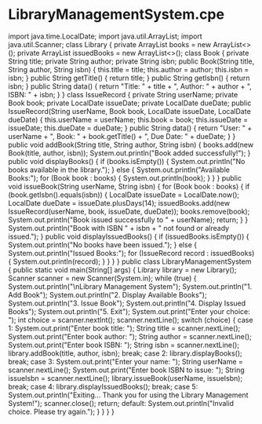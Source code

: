# LibraryManagementSystem.cpe
import java.time.LocalDate;
import java.util.ArrayList;
import java.util.Scanner;
class Library {
    private ArrayList<Book> books = new ArrayList<>();
    private ArrayList<IssueRecord> issuedBooks = new ArrayList<>();
    class Book {
        private String title;
        private String author;
        private String isbn;
        public Book(String title, String author, String isbn) {
            this.title = title;
            this.author = author;
            this.isbn = isbn;
        }
        public String getTitle() {
            return title;
        }
        public String getIsbn() {
            return isbn;
        }
        public String data() {
            return "Title: " + title + ", Author: " + author + ", ISBN: " + isbn;
        }
    }
    class IssueRecord {
        private String userName;
        private Book book;
        private LocalDate issueDate;
        private LocalDate dueDate;
        public IssueRecord(String userName, Book book, LocalDate issueDate, LocalDate dueDate) {
            this.userName = userName;
            this.book = book;
            this.issueDate = issueDate;
            this.dueDate = dueDate;
    }
        public String data() {
            return "User: " + userName + ", Book: " + book.getTitle() + ", Due Date: " + dueDate;
        }
    }
    public void addBook(String title, String author, String isbn) {
        books.add(new Book(title, author, isbn));
        System.out.println("Book added successfully!");
    }
    public void displayBooks() {
        if (books.isEmpty()) {
            System.out.println("No books available in the library.");
        } else {
            System.out.println("Available Books:");
            for (Book book : books) {
                System.out.println(book);
            }
        }
    }
    public void issueBook(String userName, String isbn) {
        for (Book book : books) {
            if (book.getIsbn().equals(isbn)) {
                LocalDate issueDate = LocalDate.now();
                LocalDate dueDate = issueDate.plusDays(14); 
                issuedBooks.add(new IssueRecord(userName, book, issueDate, dueDate));
                books.remove(book);
                System.out.println("Book issued successfully to " + userName);
                return;
    }
    }
        System.out.println("Book with ISBN " + isbn + " not found or already issued.");
    }
    public void displayIssuedBooks() {
        if (issuedBooks.isEmpty()) {
            System.out.println("No books have been issued.");
        } else {
            System.out.println("Issued Books:");
            for (IssueRecord record : issuedBooks) {
                System.out.println(record);
            }
        }
    }
}
public class LibraryManagementSystem {
    public static void main(String[] args) {
        Library library = new Library();
        Scanner scanner = new Scanner(System.in);
        while (true) {
            System.out.println("\nLibrary Management System");
            System.out.println("1. Add Book");
            System.out.println("2. Display Available Books");
            System.out.println("3. Issue Book");
            System.out.println("4. Display Issued Books");
            System.out.println("5. Exit");
            System.out.print("Enter your choice: ");
            int choice = scanner.nextInt();
            scanner.nextLine(); 
            switch (choice) {
                case 1:
                    System.out.print("Enter book title: ");
                    String title = scanner.nextLine();
                    System.out.print("Enter book author: ");
                    String author = scanner.nextLine();
                    System.out.print("Enter book ISBN: ");
                    String isbn = scanner.nextLine();
                    library.addBook(title, author, isbn);
                    break;
                case 2:
                    library.displayBooks();
                    break;
                case 3:
                    System.out.print("Enter your name: ");
                    String userName = scanner.nextLine();
                    System.out.print("Enter book ISBN to issue: ");
                    String issueIsbn = scanner.nextLine();
                    library.issueBook(userName, issueIsbn);
                    break;
                case 4:
                    library.displayIssuedBooks();
                    break;
                case 5:
                    System.out.println("Exiting... Thank you for using the Library Management System!");
                    scanner.close();
                    return;
                default:
                    System.out.println("Invalid choice. Please try again.");
            }
        }
    }
}
